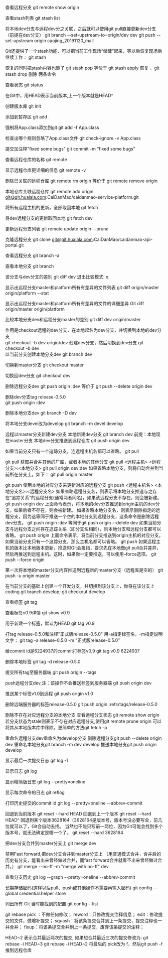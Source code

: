 查看远程分支
git remote show origin

查看stash列表
git stash list

将本地dev分支与远程dev分之关联，之后就可以使用git pull直接更新dev分支（前提在dev分支）
git branch --set-upstream-to=origin/dev dev
git push --set-upstream origin caojing_20191120_mall

Git还提供了一个stash功能，可以把当前工作现场“储藏”起来，等以后恢复现场后继续工作：
git stash

恢复的同时把stash内容也删了
git stash pop  等价于 git stash apply 恢复 ，git stash drop 删除 两条命令

查看状态
git status

在Git中，用HEAD表示当前版本,上一个版本就是HEAD^

创建版本库
git init

添加到暂存区
git add .

强制将App.class添加到git
git add -f App.class

检查出哪个规则忽略了App.class文件
git check-ignore -v App.class

提交加注释"fixed some bugs"
git commit -m “fixed some bugs”

查看远程仓库的名称
git remote

显示远程仓库更详细的信息
git remote -v

删除已关联的远程仓库
git remote rm origin 等价于  git remote remove origin

本地仓库关联远程仓库
git remote add origin git@git.hualala.com:CaiDanMao/caidanmao-service-platform.git

将所有远程主机的更新，全部取回本地
git fetch

将dev远程分支的更新取回本地
git fetch dev

更新远程分支列表
git remote update origin --prune

克隆远程分支
git clone git@git.hualala.com:CaiDanMao/caidanmao-api-portal.git

查看远程分支
git branch -a

查看本地分支
git branch

该分支与dev分支的差别
git diff dev	退出比较模式: q

显示出远程分支master和platform所有有差异的文件列表
git diff origin/master origin/platform --stat

显示出远程分支master和platform所有有差异的文件的详细差异
Git diff origin/master origin/platform

比较本地分支dev和远程分支master的差别
git diff dev origin/master

作用是checkout远程的dev分支，在本地起名为dev分支，并切换到本地的dev分支	
	git checkout -b dev origin/dev
创建dev分支，然后切换到dev分支
	git checkout -b dev		
以当前分支创建本地分支dev
	git branch dev

切换到master分支	
git checkout master

切换回dev分支
git checkout dev

删除远程分支dev
git push origin :dev   等价于   git push --delete origin dev

删除dev分支tag release-0.5.0	
git push origin :dev

删除本地分支dev 
git branch -D dev

将本地分支devel改为develop	
git branch -m devel develop

远程以master分支新建dev分支
	本地新建dev分支	git branch dev	前提：本地现在master分支
	本地dev分支推送到远程仓库 git push origin dev
	
如果当前分支只有一个追踪分支，连远程主机名都可以省略。
git pull
	
git pull 获取并合并其他的厂库，或者本地的其他分支
git pull <远程主机> <远程分支>:<本地分支>
	git pull origin dev:dev
如果省略本地分支，则将自动合并到当前所在分支上。如下：	
	git pull origin master
	
git push 使用本地的对应分支来更新对应的远程分支
	git push <远程主机名> <本地分支名>:<远程分支名>
如果省略远程分支名，则表示将本地分支推送与之存在”追踪关系”的远程分支(通常两者同名)，如果该远程分支不存在，则会被新建。
	git push origin dev
上面命令表示，将本地的dev分支推送到origin主机的dev分支。如果后者不存在，则会被新建。 
如果省略本地分支名，则表示删除指定的远程分支，因为这等同于推送一个空的本地分支到远程分支，这条命令是删除远程dev分支。
	git push origin :dev	等同于git push origin --delete dev
如果当前分支与远程分支之间存在追踪关系（即分支名相同），则本地分支和远程分支都可以省略。
	git push origin
上面命令表示，将当前分支推送到origin主机的对应分支。
如果当前分支只有一个追踪分支，那么主机名都可以省略。
	git push
如果远程主机的版本比本地版本更新，推送时Git会报错，要求先在本地做git pull合并差异，然后再推送到远程主机。这时，如果你一定要推送，可以使用–force选项。
	git push --force origin	

第一次将本地的master分支内容推送到远程新的master分支（远程库是空的）
git push -u origin master
	
在当前分支的基础上创建一个开发分支，并切换到该分支上，你将在该分支上coding
git branch develop; git checkout develop

查看标签
git tag

查看标签v0.9详情
git show v0.9

用于新建一个标签，默认为HEAD
git tag v0.9

打tag release-0.5.0和注释"正式版release-0.5.0"  用-a指定标签名，-m指定说明文字：
git tag -a release-0.5.0 -m “正式版release-0.5.0″

给commit id是6224937的commit打标签v0.9
git tag v0.9 6224937

删除本地标签
git tag -d release-0.5.0

提交所有tag至服务器端
git push origin --tags

push远程分支dev,注：该操作不会推送标签到服务器端
git push origin dev

推送某个标签v1.0到远程
git push origin v1.0

删除远端服务器的标签release-0.5.0
git push origin :refs/tags/release-0.5.0

删除不存在对应远程分支的本地分支
	查看远程分支状态
	git remote show origin若分支状态为stale则表示不存在对应远程分支,使用git remote prune origin
	可以将其从本地版本库中移除，更简单的方法git fetch -p

重命名远程分支dev重命名为develop分支
	删除远程分支git push --delete origin dev
	重命名本地分支git branch -m dev develop
	推送本地分支git push origin develop

显示最后一次提交日志
git log -1	
	
显示日志
git log	

显示精简版日志
git log --pretty=oneline

显示每次命令的日志
git reflog

打印历史提交的commit id
git log --pretty=oneline --abbrev-commit

回退到当前版本
git reset --hard HEAD
回退到上一个版本
git reset --hard HEAD^
回退到某个版本3628164（3628164是版本号，版本号没必要写全，前几位就可以了，Git会自动去找。
当然也不能只写前一两位，因为Git可能会找到多个版本号，就无法确定是哪一个了。
git reset --hard 3628164

把dev分支合并到master分支上
git merge dev

禁用Fast forward,把dev分支合并到master分支上
（用普通模式合并，合并后的历史有分支，能看出来曾经做过合并，而fast forward合并就看不出来曾经做过合并。）
git merge --no-ff -m "merge with no-ff" dev

查看分支历史
git log --graph --pretty=oneline --abbrev-commit

长期存储密码(这样以后pull、push或其他操作不需要再输入密码)
git config --global credential.helper store

列出所有 Git 当时能找到的配置
git config --list

git rebase
	pick ：不做任何修改；
	reword：只修改提交注释信息；
	edit：修改提交的文件，做增补提交；
	squash：将该条提交合并到上一条提交，提交注释也一并合并；
	fixup：将该条提交合并到上一条提交，废弃该条提交的注释；


HEAD~2 表示合并最近两次的提交, 如果想合并最近三次的提交修改为: git rebase -i HEAD~3
git rebase -i HEAD~2
将最后的 pick改为 f，然后git push -f推到远程仓库


















